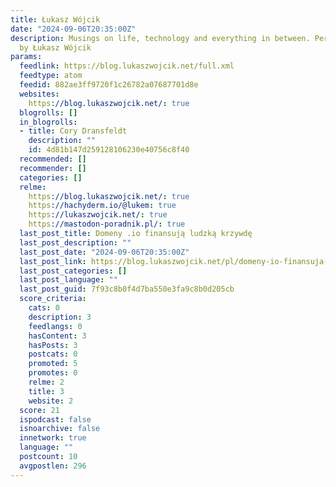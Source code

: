 ```yaml
---
title: Łukasz Wójcik
date: "2024-09-06T20:35:00Z"
description: Musings on life, technology and everything in between. Personal writing
  by Łukasz Wójcik
params:
  feedlink: https://blog.lukaszwojcik.net/full.xml
  feedtype: atom
  feedid: 882ae3ff9720f1c26782a07687701d8e
  websites:
    https://blog.lukaszwojcik.net/: true
  blogrolls: []
  in_blogrolls:
  - title: Cory Dransfeldt
    description: ""
    id: 4d81b147d259128106230e40756c8f40
  recommended: []
  recommender: []
  categories: []
  relme:
    https://blog.lukaszwojcik.net/: true
    https://hachyderm.io/@lukem: true
    https://lukaszwojcik.net/: true
    https://mastodon-poradnik.pl/: true
  last_post_title: Domeny .io finansują ludzką krzywdę
  last_post_description: ""
  last_post_date: "2024-09-06T20:35:00Z"
  last_post_link: https://blog.lukaszwojcik.net/pl/domeny-io-finansuja-ludzka-krzywde/
  last_post_categories: []
  last_post_language: ""
  last_post_guid: 7f93c8b0f4d7ba550e3fa9c8b0d205cb
  score_criteria:
    cats: 0
    description: 3
    feedlangs: 0
    hasContent: 3
    hasPosts: 3
    postcats: 0
    promoted: 5
    promotes: 0
    relme: 2
    title: 3
    website: 2
  score: 21
  ispodcast: false
  isnoarchive: false
  innetwork: true
  language: ""
  postcount: 10
  avgpostlen: 296
---
```

